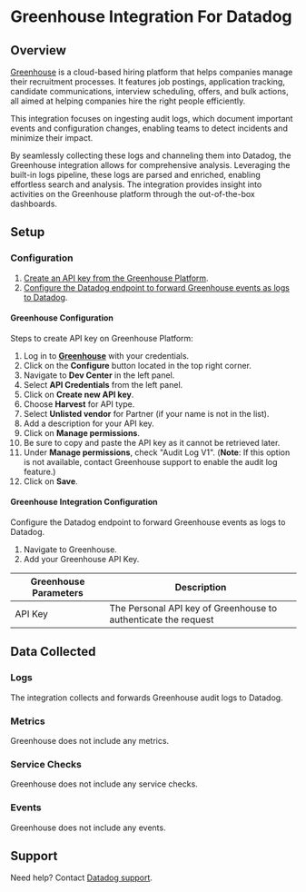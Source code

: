 # Greenhouse Integration For Datadog

## Overview

[Greenhouse][1] is a cloud-based hiring platform that helps companies manage their recruitment processes. It features job postings, application tracking, candidate communications, interview scheduling, offers, and bulk actions, all aimed at helping companies hire the right people efficiently.

This integration focuses on ingesting audit logs, which document important events and configuration changes, enabling teams to detect incidents and minimize their impact.

By seamlessly collecting these logs and channeling them into Datadog, the Greenhouse integration allows for comprehensive analysis. Leveraging the built-in logs pipeline, these logs are parsed and enriched, enabling effortless search and analysis. The integration provides insight into activities on the Greenhouse platform through the out-of-the-box dashboards.

## Setup

### Configuration

1. [Create an API key from the Greenhouse Platform](#greenhouse-configuration).
2. [Configure the Datadog endpoint to forward Greenhouse events as logs to Datadog](#greenhouse-integration-configuration).

#### Greenhouse Configuration

Steps to create API key on Greenhouse Platform:

1. Log in to **[Greenhouse][2]** with your credentials.
2. Click on the **Configure** button located in the top right corner.
3. Navigate to **Dev Center** in the left panel.
4. Select **API Credentials** from the left panel.
5. Click on **Create new API key**.
6. Choose **Harvest** for API type.
7. Select **Unlisted vendor** for Partner (if your name is not in the list).
8. Add a description for your API key.
9. Click on **Manage permissions**.
10. Be sure to copy and paste the API key as it cannot be retrieved later.
11. Under **Manage permissions**, check "Audit Log V1".
(**Note**: If this option is not available, contact Greenhouse support to enable the audit log feature.)
12. Click on **Save**.

#### Greenhouse Integration Configuration

Configure the Datadog endpoint to forward Greenhouse events as logs to Datadog.

1. Navigate to Greenhouse.
2. Add your Greenhouse API Key.

| Greenhouse Parameters | Description                                                                |
| ----------------------- | --------------------------------------------------------------------------|
| API Key                 | The Personal API key of Greenhouse  to authenticate the request          |

## Data Collected

### Logs

The integration collects and forwards Greenhouse audit logs to Datadog.

### Metrics

Greenhouse does not include any metrics.

### Service Checks

Greenhouse does not include any service checks.

### Events

Greenhouse does not include any events.

## Support

Need help? Contact [Datadog support][3].

[1]: https://www.greenhouse.com/
[2]: https://app.greenhouse.io/
[3]: https://docs.datadoghq.com/help/
